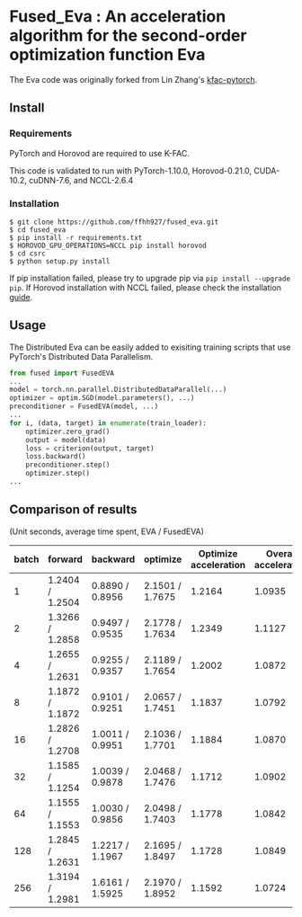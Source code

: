 # Fused_Eva : An acceleration algorithm for the second-order optimization function Eva

The Eva code was originally forked from Lin Zhang's [kfac-pytorch](https://github.com/lzhangbv/kfac_pytorch). 

## Install

### Requirements

PyTorch and Horovod are required to use K-FAC.

This code is validated to run with PyTorch-1.10.0, Horovod-0.21.0, CUDA-10.2, cuDNN-7.6, and NCCL-2.6.4

### Installation

```
$ git clone https://github.com/ffhh927/fused_eva.git
$ cd fused_eva
$ pip install -r requirements.txt
$ HOROVOD_GPU_OPERATIONS=NCCL pip install horovod
$ cd csrc
$ python setup.py install
```

If pip installation failed, please try to upgrade pip via `pip install --upgrade pip`. If Horovod installation with NCCL failed, please check the installation [guide](https://horovod.readthedocs.io/en/stable/install_include.html). 

## Usage

The Distributed Eva can be easily added to exisiting training scripts that use PyTorch's Distributed Data Parallelism.

```Python
from fused import FusedEVA
... 
model = torch.nn.parallel.DistributedDataParallel(...)
optimizer = optim.SGD(model.parameters(), ...)
preconditioner = FusedEVA(model, ...)
... 
for i, (data, target) in enumerate(train_loader):
    optimizer.zero_grad()
    output = model(data)
    loss = criterion(output, target)
    loss.backward()
    preconditioner.step()
    optimizer.step()
...
```

## Comparison of results

(Unit seconds, average time spent, EVA / FusedEVA)

| batch | forward         | backward        | optimize        | Optimize acceleration | Overall acceleration |
| ----- | --------------- | --------------- | --------------- | --------------------- | -------------------- |
| 1     | 1.2404 / 1.2504 | 0.8890 / 0.8956 | 2.1501 / 1.7675 | 1.2164                | 1.0935               |
| 2     | 1.3266 / 1.2858 | 0.9497 / 0.9535 | 2.1778 / 1.7634 | 1.2349                | 1.1127               |
| 4     | 1.2655 / 1.2631 | 0.9255 / 0.9357 | 2.1189 / 1.7654 | 1.2002                | 1.0872               |
| 8     | 1.1872 / 1.1872 | 0.9101 / 0.9251 | 2.0657 / 1.7451 | 1.1837                | 1.0792               |
| 16    | 1.2826 / 1.2708 | 1.0011 / 0.9951 | 2.1036 / 1.7701 | 1.1884                | 1.0870               |
| 32    | 1.1585 / 1.1254 | 1.0039 / 0.9878 | 2.0468 / 1.7476 | 1.1712                | 1.0902               |
| 64    | 1.1555 / 1.1553 | 1.0030 / 0.9856 | 2.0498 / 1.7403 | 1.1778                | 1.0842               |
| 128   | 1.2845 / 1.2631 | 1.2217 / 1.1967 | 2.1695 / 1.8497 | 1.1728                | 1.0849               |
| 256   | 1.3194 / 1.2981 | 1.6161 / 1.5925 | 2.1970 / 1.8952 | 1.1592                | 1.0724               |

